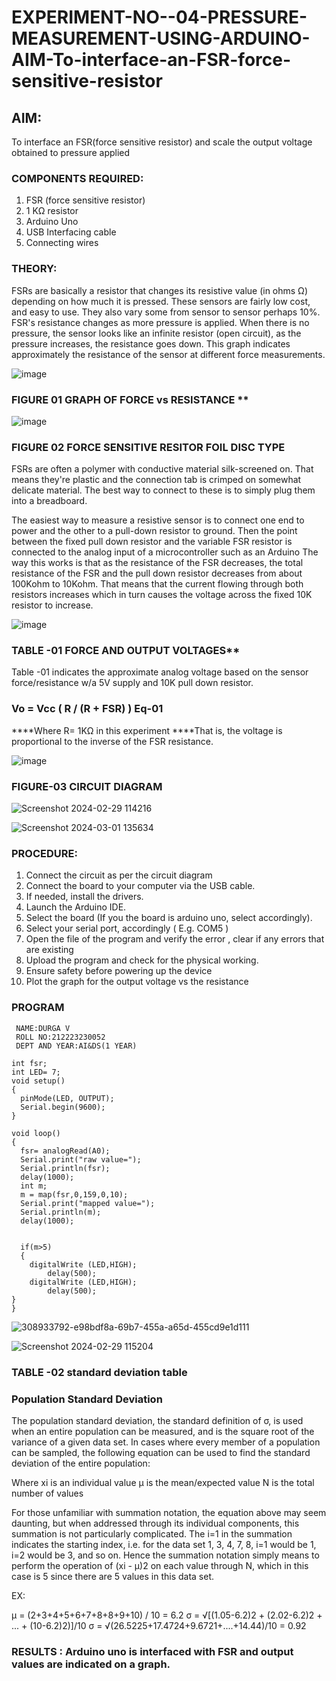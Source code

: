 # EXPERIMENT-NO--04-PRESSURE-MEASUREMENT-USING-ARDUINO-AIM-To-interface-an-FSR-force-sensitive-resistor


## AIM: 
To interface an FSR(force sensitive resistor) and scale the output voltage obtained to pressure applied 
 
### COMPONENTS REQUIRED:
1.	FSR  (force sensitive resistor)
2.	1 KΩ resistor 
3.	Arduino Uno 
4.	USB Interfacing cable 
5.	Connecting wires 


### THEORY: 
FSRs are basically a resistor that changes its resistive value (in ohms Ω) depending on how much it is pressed. These sensors are fairly low cost, and easy to use. They also vary some from sensor to sensor perhaps 10%. FSR's resistance changes as more pressure is applied. When there is no pressure, the sensor looks like an infinite resistor (open circuit), as the pressure increases, the resistance goes down. This graph indicates approximately the resistance of the sensor at different force measurements.
 

![image](https://user-images.githubusercontent.com/36288975/163532939-d6888ae1-4068-4d83-86a7-fc4c32d5179e.png)

### FIGURE 01 GRAPH OF FORCE vs RESISTANCE **




![image](https://user-images.githubusercontent.com/36288975/163532957-82d57567-a1c3-48c5-8a87-7ea66d6fca49.png)




### FIGURE 02 FORCE SENSITIVE RESITOR FOIL DISC TYPE  

FSRs are often a polymer with conductive material silk-screened on. That means they're plastic and the connection tab is crimped on somewhat delicate material. The best way to connect to these is to simply plug them into a breadboard.

The easiest way to measure a resistive sensor is to connect one end to power and the other to a pull-down resistor to ground. Then the point between the fixed pull down resistor and the variable FSR resistor is connected to the analog input of a microcontroller such as an Arduino The way this works is that as the resistance of the FSR decreases, the total resistance of the FSR and the pull down resistor decreases from about 100Kohm to 10Kohm. That means that the current flowing through both resistors increases which in turn causes the voltage across the fixed 10K resistor to increase.

 ![image](https://user-images.githubusercontent.com/36288975/163532972-2b909551-12c9-485d-adb1-d1e988d557bd.png)

### TABLE -01 FORCE AND OUTPUT VOLTAGES**
	
  Table -01 indicates the approximate analog voltage based on the sensor force/resistance w/a 5V supply and 10K pull down resistor.

### Vo = Vcc ( R / (R + FSR) )								Eq-01

****Where R= 1KΩ in this experiment 
****That is, the voltage is proportional to the inverse of the FSR resistance.










![image](https://user-images.githubusercontent.com/36288975/163532979-a2a5cb5c-f495-442c-843e-bebb82737a35.png)



### FIGURE-03 CIRCUIT DIAGRAM

![Screenshot 2024-02-29 114216](https://github.com/DurgaV240106/EXPERIMENT-NO--04-PRESSURE-MEASUREMENT-USING-ARDUINO-AIM-To-interface-an-FSR-force-sensitive-resist/assets/144870878/477f21c2-de80-4b2a-b30d-8d4bd0869c48)

![Screenshot 2024-03-01 135634](https://github.com/DurgaV240106/EXPERIMENT-NO--04-PRESSURE-MEASUREMENT-USING-ARDUINO-AIM-To-interface-an-FSR-force-sensitive-resist/assets/144870878/6b2a73c2-e2c4-4082-9a43-e53fdace2b15)


### PROCEDURE:
1.	Connect the circuit as per the circuit diagram 
2.	Connect the board to your computer via the USB cable.
3.	If needed, install the drivers.
4.	Launch the Arduino IDE.
5.	Select the board (If you the board is arduino uno, select accordingly).
6.	Select your serial port, accordingly ( E.g. COM5 )
7.	Open the file of the program  and verify the error , clear if any errors that are existing 
8.	Upload the program and check for the physical working. 
9.	Ensure safety before powering up the device 
10.	Plot the graph for the output voltage vs the resistance 


### PROGRAM 
```
 NAME:DURGA V
 ROLL NO:212223230052
 DEPT AND YEAR:AI&DS(1 YEAR)

int fsr;
int LED= 7;
void setup()
{
  pinMode(LED, OUTPUT);
  Serial.begin(9600);
}

void loop()
{
  fsr= analogRead(A0);
  Serial.print("raw value=");
  Serial.println(fsr);
  delay(1000);
  int m;
  m = map(fsr,0,159,0,10);
  Serial.print("mapped value=");
  Serial.println(m);
  delay(1000);
  
  
  if(m>5)
  {
    digitalWrite (LED,HIGH);
    	delay(500);
    digitalWrite (LED,HIGH);
    	delay(500);
}
}
```
 
 
 
 
 
 
 
 
 
 
 
 
![308933792-e98bdf8a-69b7-455a-a65d-455cd9e1d111](https://github.com/DurgaV240106/EXPERIMENT-NO--04-PRESSURE-MEASUREMENT-USING-ARDUINO-AIM-To-interface-an-FSR-force-sensitive-resist/assets/144870878/f00106cf-3e65-411e-9694-08ea13b3448b)
 
 

![Screenshot 2024-02-29 115204](https://github.com/DurgaV240106/EXPERIMENT-NO--04-PRESSURE-MEASUREMENT-USING-ARDUINO-AIM-To-interface-an-FSR-force-sensitive-resist/assets/144870878/6e522613-f2bb-4bb7-9aaa-dfba5c7d5f10)



### TABLE -02 standard deviation table 
### Population Standard Deviation
The population standard deviation, the standard definition of σ, is used when an entire population can be measured, and is the square root of the variance of a given data set. In cases where every member of a population can be sampled, the following equation can be used to find the standard deviation of the entire population:



Where
xi is an individual value
μ is the mean/expected value
N is the total number of values

For those unfamiliar with summation notation, the equation above may seem daunting, but when addressed through its individual components, this summation is not particularly complicated. The i=1 in the summation indicates the starting index, i.e. for the data set 1, 3, 4, 7, 8, i=1 would be 1, i=2 would be 3, and so on. Hence the summation notation simply means to perform the operation of (xi - μ)2 on each value through N, which in this case is 5 since there are 5 values in this data set.

EX:        

μ = (2+3+4+5+6+7+8+8+9+10) / 10 = 6.2
σ = √[(1.05-6.2)2 + (2.02-6.2)2 + ... + (10-6.2)2)]/10 σ = √(26.5225+17.4724+9.6721+....+14.44)/10 = 0.92















### RESULTS : Arduino uno is interfaced with FSR and output values are indicated on a graph.
